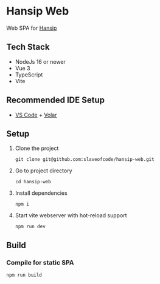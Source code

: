 # Hansip Web

Web SPA for [Hansip](https://github.com/slaveofcode/hansip)

## Tech Stack
- NodeJs 16 or newer
- Vue 3 
- TypeScript 
- Vite


## Recommended IDE Setup

- [VS Code](https://code.visualstudio.com/) + [Volar](https://marketplace.visualstudio.com/items?itemName=Vue.volar)

## Setup

1. Clone the project

    `git clone git@github.com:slaveofcode/hansip-web.git`

2. Go to project directory

    `cd hansip-web`

3. Install dependencies

    `npm i`

4. Start vite webserver with hot-reload support

    `npm run dev`

## Build

### Compile for static SPA

    npm run build


